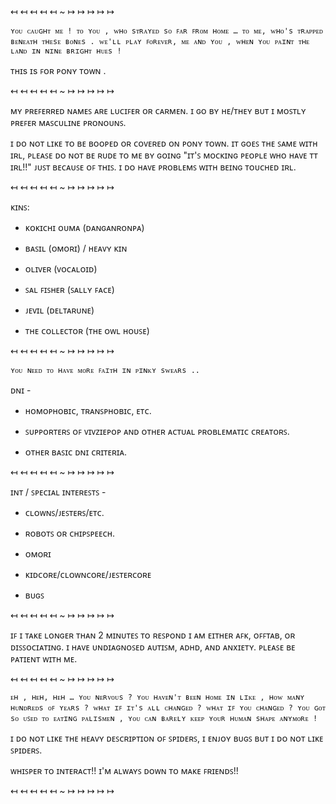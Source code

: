 ↤ ↤ ↤ ↤ ↤ ~ ↦ ↦ ↦ ↦ ↦

` ʏᴏᴜ ᴄᴀᴜɢʜᴛ ᴍᴇ ! ᴛᴏ ʏᴏᴜ , ᴡʜᴏ sᴛʀᴀʏᴇᴅ sᴏ ꜰᴀʀ ꜰʀᴏᴍ ʜᴏᴍᴇ … ᴛᴏ ᴍᴇ, ᴡʜᴏ's ᴛʀᴀᴘᴘᴇᴅ ʙᴇɴᴇᴀᴛʜ ᴛʜᴇsᴇ ʙᴏɴᴇs . ᴡᴇ'ʟʟ ᴘʟᴀʏ ꜰᴏʀᴇᴠᴇʀ, ᴍᴇ ᴀɴᴅ ʏᴏᴜ , ᴡʜᴇɴ ʏᴏᴜ ᴘᴀɪɴᴛ ᴛʜᴇ ʟᴀɴᴅ ɪɴ ɴɪɴᴇ ʙʀɪɢʜᴛ ʜᴜᴇs ! `

ᴛʜɪs ɪs ꜰᴏʀ ᴘᴏɴʏ ᴛᴏᴡɴ .

↤ ↤ ↤ ↤ ↤ ~ ↦ ↦ ↦ ↦ ↦

ᴍʏ ᴘʀᴇꜰᴇʀʀᴇᴅ ɴᴀᴍᴇꜱ ᴀʀᴇ ʟᴜᴄɪꜰᴇʀ ᴏʀ ᴄᴀʀᴍᴇɴ. ɪ ɢᴏ ʙʏ ʜᴇ/ᴛʜᴇʏ ʙᴜᴛ ɪ ᴍᴏꜱᴛʟʏ ᴘʀᴇꜰᴇʀ ᴍᴀꜱᴄᴜʟɪɴᴇ ᴘʀᴏɴᴏᴜɴꜱ.


ɪ ᴅᴏ ɴᴏᴛ ʟɪᴋᴇ ᴛᴏ ʙᴇ ʙᴏᴏᴘᴇᴅ ᴏʀ ᴄᴏᴠᴇʀᴇᴅ ᴏɴ ᴘᴏɴʏ ᴛᴏᴡɴ. 
ɪᴛ ɢᴏᴇꜱ ᴛʜᴇ ꜱᴀᴍᴇ ᴡɪᴛʜ ɪʀʟ, ᴘʟᴇᴀꜱᴇ ᴅᴏ ɴᴏᴛ ʙᴇ ʀᴜᴅᴇ ᴛᴏ ᴍᴇ ʙʏ ɢᴏɪɴɢ "ɪᴛ'ꜱ ᴍᴏᴄᴋɪɴɢ ᴘᴇᴏᴘʟᴇ ᴡʜᴏ ʜᴀᴠᴇ ᴛᴛ ɪʀʟ!!" ᴊᴜꜱᴛ ʙᴇᴄᴀᴜꜱᴇ ᴏꜰ ᴛʜɪꜱ. 
ɪ ᴅᴏ ʜᴀᴠᴇ ᴘʀᴏʙʟᴇᴍꜱ ᴡɪᴛʜ ʙᴇɪɴɢ ᴛᴏᴜᴄʜᴇᴅ ɪʀʟ.

↤ ↤ ↤ ↤ ↤ ~ ↦ ↦ ↦ ↦ ↦

ᴋɪɴꜱ:
- ᴋᴏᴋɪᴄʜɪ ᴏᴜᴍᴀ (ᴅᴀɴɢᴀɴʀᴏɴᴘᴀ)

- ʙᴀꜱɪʟ (ᴏᴍᴏʀɪ) / ʜᴇᴀᴠʏ ᴋɪɴ

- ᴏʟɪᴠᴇʀ (ᴠᴏᴄᴀʟᴏɪᴅ)

- ꜱᴀʟ ꜰɪꜱʜᴇʀ (ꜱᴀʟʟʏ ꜰᴀᴄᴇ)

- ᴊᴇᴠɪʟ (ᴅᴇʟᴛᴀʀᴜɴᴇ)

- ᴛʜᴇ ᴄᴏʟʟᴇᴄᴛᴏʀ (ᴛʜᴇ ᴏᴡʟ ʜᴏᴜꜱᴇ)

↤ ↤ ↤ ↤ ↤ ~ ↦ ↦ ↦ ↦ ↦

` ʏᴏᴜ ɴᴇᴇᴅ ᴛᴏ ʜᴀᴠᴇ ᴍᴏʀᴇ ꜰᴀɪᴛʜ ɪɴ ᴘɪɴᴋʏ sᴡᴇᴀʀs .. `

ᴅɴɪ -

- ʜᴏᴍᴏᴘʜᴏʙɪᴄ, ᴛʀᴀɴꜱᴘʜᴏʙɪᴄ, ᴇᴛᴄ.

- ꜱᴜᴘᴘᴏʀᴛᴇʀꜱ ᴏꜰ ᴠɪᴠᴢɪᴇᴘᴏᴘ ᴀɴᴅ ᴏᴛʜᴇʀ ᴀᴄᴛᴜᴀʟ ᴘʀᴏʙʟᴇᴍᴀᴛɪᴄ ᴄʀᴇᴀᴛᴏʀꜱ.

- ᴏᴛʜᴇʀ ʙᴀꜱɪᴄ ᴅɴɪ ᴄʀɪᴛᴇʀɪᴀ.

↤ ↤ ↤ ↤ ↤ ~ ↦ ↦ ↦ ↦ ↦

ɪɴᴛ / ꜱᴘᴇᴄɪᴀʟ ɪɴᴛᴇʀᴇꜱᴛꜱ -

- ᴄʟᴏᴡɴꜱ/ᴊᴇꜱᴛᴇʀꜱ/ᴇᴛᴄ.

- ʀᴏʙᴏᴛꜱ ᴏʀ ᴄʜɪᴘꜱᴘᴇᴇᴄʜ.

- ᴏᴍᴏʀɪ

- ᴋɪᴅᴄᴏʀᴇ/ᴄʟᴏᴡɴᴄᴏʀᴇ/ᴊᴇꜱᴛᴇʀᴄᴏʀᴇ

- ʙᴜɢꜱ

↤ ↤ ↤ ↤ ↤ ~ ↦ ↦ ↦ ↦ ↦

ɪꜰ ɪ ᴛᴀᴋᴇ ʟᴏɴɢᴇʀ ᴛʜᴀɴ 2 ᴍɪɴᴜᴛᴇꜱ ᴛᴏ ʀᴇꜱᴘᴏɴᴅ ɪ ᴀᴍ ᴇɪᴛʜᴇʀ ᴀꜰᴋ, ᴏꜰꜰᴛᴀʙ, ᴏʀ ᴅɪꜱꜱᴏᴄɪᴀᴛɪɴɢ. 
ɪ ʜᴀᴠᴇ ᴜɴᴅɪᴀɢɴᴏꜱᴇᴅ ᴀᴜᴛɪꜱᴍ, ᴀᴅʜᴅ, ᴀɴᴅ ᴀɴxɪᴇᴛʏ. ᴘʟᴇᴀꜱᴇ ʙᴇ ᴘᴀᴛɪᴇɴᴛ ᴡɪᴛʜ ᴍᴇ.

↤ ↤ ↤ ↤ ↤ ~ ↦ ↦ ↦ ↦ ↦

` ᴇʜ , ʜᴇʜ, ʜᴇʜ … ʏᴏᴜ ɴᴇʀᴠᴏᴜs ? ʏᴏᴜ ʜᴀᴠᴇɴ'ᴛ ʙᴇᴇɴ ʜᴏᴍᴇ ɪɴ ʟɪᴋᴇ , ʜᴏᴡ ᴍᴀɴʏ ʜᴜɴᴅʀᴇᴅs ᴏꜰ ʏᴇᴀʀs ? ᴡʜᴀᴛ ɪꜰ ɪᴛ's ᴀʟʟ ᴄʜᴀɴɢᴇᴅ ? ᴡʜᴀᴛ ɪꜰ ʏᴏᴜ ᴄʜᴀɴɢᴇᴅ ? ʏᴏᴜ ɢᴏᴛ sᴏ ᴜꜱᴇᴅ ᴛᴏ ᴇᴀᴛɪɴɢ ᴘᴀʟɪsᴍᴇɴ , ʏᴏᴜ ᴄᴀɴ ʙᴀʀᴇʟʏ ᴋᴇᴇᴘ ʏᴏᴜʀ ʜᴜᴍᴀɴ sʜᴀᴘᴇ ᴀɴʏᴍᴏʀᴇ ! `

ɪ ᴅᴏ ɴᴏᴛ ʟɪᴋᴇ ᴛʜᴇ ʜᴇᴀᴠʏ ᴅᴇꜱᴄʀɪᴘᴛɪᴏɴ ᴏꜰ ꜱᴘɪᴅᴇʀꜱ, ɪ ᴇɴᴊᴏʏ ʙᴜɢꜱ ʙᴜᴛ ɪ ᴅᴏ ɴᴏᴛ ʟɪᴋᴇ ꜱᴘɪᴅᴇʀꜱ.

ᴡʜɪꜱᴘᴇʀ ᴛᴏ ɪɴᴛᴇʀᴀᴄᴛ!! ɪ'ᴍ ᴀʟᴡᴀʏꜱ ᴅᴏᴡɴ ᴛᴏ ᴍᴀᴋᴇ ꜰʀɪᴇɴᴅꜱ!!

↤ ↤ ↤ ↤ ↤ ~ ↦ ↦ ↦ ↦ ↦
